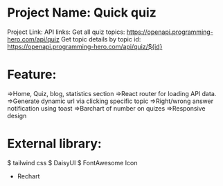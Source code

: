 # Project Name: Quick quiz
Project Link: 
API links: 
Get all quiz topics: https://openapi.programming-hero.com/api/quiz
Get topic details by topic id: https://openapi.programming-hero.com/api/quiz/${id}

# Feature:
=>Home, Quiz, blog, statistics section
=>React router for loading API data. 
=>Generate dynamic url via clicking specific topic
=>Right/wrong answer notification using toast
=>Barchart of number on quizes
=>Responsive design

# External library:

$ tailwind css
$ DaisyUI
$ FontAwesome Icon
* Rechart




